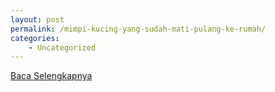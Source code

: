 ```yaml
---
layout: post
permalink: /mimpi-kucing-yang-sudah-mati-pulang-ke-rumah/
categories:
    - Uncategorized
---
```


[Baca Selengkapnya](/10)